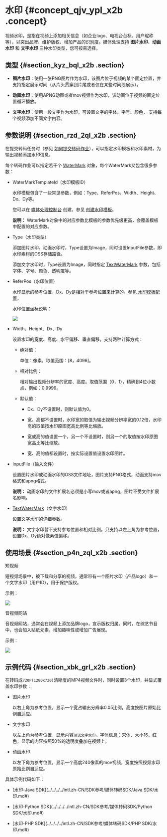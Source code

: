 # 水印 {#concept_qjv_ypl_x2b .concept}

视频水印，是指在视频上添加相关信息（如企业logo、电视台台标、用户昵称等），以突出品牌、维护版权、增加产品的识别度。媒体处理支持 **图片水印**、**动画水印** 和 **文字水印** 三种水印类型，您可按需选择。

## 类型 {#section_kyz_bql_x2b .section}

-   **图片水印**：使用一张PNG图片作为水印，该图片位于视频的某个固定位置，并支持指定展示时间（从片头贯穿到片尾或者仅在某些时间段展示）。

-   **动画水印**：使用APNG动图或者mov视频作为水印，该动画位于视频的固定位置循环播放。

-   **文字水印**：使用一段文字作为水印，可设置文字的字体、字号、颜色， 支持每个视频添加不同文字内容。


## 参数说明 {#section_rzd_2ql_x2b .section}

在提交转码任务时（参见 [如何提交转码作业](intl.zh-CN/最佳实践/转码/简单转码.md#)），可以指定水印模板和水印素材，为输出视频添加水印信息。

每个转码作业可以指定若干个 [WaterMark](https://help.aliyun.com/document_detail/29253.html?spm=a2c4g.11186623.2.4.70b26a43Zaunu2#h2-5-5) 对象，每个WaterMark又包含很多参数：

-   WaterMarkTemplateId（水印模板ID）

    水印模板包含了一些常见参数，例如：Type、ReferPos、Width、Height、Dx、Dy等。

    您可以在 [媒体处理控制台](https://mts.console.aliyun.com/?spm=a2c4g.11186623.2.5.70b26a43Zaunu2) 创建，参见 [创建水印模板](https://help.aliyun.com/document_detail/42442.html?spm=a2c4g.11186623.2.6.70b26a43Zaunu2#h2-u6C34u5370u6A21u677F2)。

    **说明：** WaterMark对象中的对应参数比模板的参数优先级更高，会覆盖模板中配置的对应参数。

-   Type（水印类型）

    添加图片水印、动画水印时，Type设置为Image，同时设置InputFile参数，即水印素材的OSS存储路径。

    添加文字水印时，Type设置为Image，同时指定 [TextWaterMark](https://help.aliyun.com/document_detail/29253.html?spm=a2c4g.11186623.2.7.70b26a43Zaunu2#h2-37-33) 参数，包括字体、字号、颜色、透明度等。

-   ReferPos（水印位置）

    水印显示的参考位置，Dx、Dy是相对于参考位置来计算的。参见 [水印模板配置](https://help.aliyun.com/document_detail/29253.html?spm=a2c4g.11186623.2.8.70b26a43Zaunu2#h2-6-6)。

    水印位置坐标说明：

    ![](http://static-aliyun-doc.oss-cn-hangzhou.aliyuncs.com/assets/img/18600/153993726310135_zh-CN.png)

-   Width、Height、Dx、Dy

    设置水印的宽度、高度、水平偏移、垂直偏移。支持两种计算方式：

    -   绝对值：

        单位：像素，取值范围：\[8，4096\]。

    -   相对比例：

        相对输出视频分辨率的宽度、高度。取值范围（0，1），精确到4位小数点，例如：0.9999。

    -   默认值：

        -   Dx、Dy不设置时，则默认值为0。

        -   宽、高都不设置时，水印宽的取值为输出视频分辨率宽的0.12倍，水印高的取值按水印原图宽高比例等比缩放。

        -   宽或高的值设置一个，另一个不设置时，则另一个的取值按水印原图宽高比等比缩放。

        -   宽、高的值都设置时，按实际设置值设置水印图片。

-   InputFile（输入文件）

    设置图片水印或动画水印的OSS文件地址，图片支持PNG格式，动画支持mov格式和apng格式。

    **说明：** 动画水印的文件扩展名必须是小写mov或者apng，图片不受文件扩展名影响。

-   [TextWaterMark](https://help.aliyun.com/document_detail/29253.html?spm=a2c4g.11186623.2.10.70b26a43Zaunu2#h2-37-33)（文字水印）

    设置文字水印的详细参数。

    **说明：** 文字水印暂不支持参考位置和相对比例，只支持以左上角为参考位置，设置Dx、Dy绝对像素值偏移。


## 使用场景 {#section_p4n_zql_x2b .section}

短视频

短视频场景中，被下载和分享的视频，通常带有一个图片水印（产品logo）和一个文字水印（用户ID），用于保护版权。

示例：

![](http://static-aliyun-doc.oss-cn-hangzhou.aliyuncs.com/assets/img/18600/153993726410136_zh-CN.png)

音视频网站

音视频网站，通常会在视频上添加品牌logo，宣示版权归属。同时，在综艺节目中，也会加入贴纸元素，增加趣味性或增加广告展现。

示例：

![](http://static-aliyun-doc.oss-cn-hangzhou.aliyuncs.com/assets/img/18600/153993726410137_zh-CN.png)

## 示例代码 {#section_xbk_grl_x2b .section}

在转码成`720P(1280x720)`清晰度的MP4视频文件时，同时设置3个水印，并显式覆盖水印参数：

-   图片水印

    以右上角为参考位置，显示一个宽占输出分辨率0.05比例，高度按图片原始比例自适应。

-   文字水印

    以左上角为参考位置，显示内容`测试文字水印`。字体信息：宋体、大小16、红色，显示的内容按照50%的透明度叠加在视频上。

-   动画水印

    以左下角为参考位置，显示一个高度240像素的mov视频，宽度按照视频水印原始比例自适应。


具体示例代码如下：

-   [水印-Java SDK](../../../../intl.zh-CN/SDK参考/媒体转码SDK/Java SDK/水印.md#)

-   [水印-Python SDK](../../../../intl.zh-CN/SDK参考/媒体转码SDK/Python SDK/水印.md#)

-   [水印-PHP SDK](../../../../intl.zh-CN/SDK参考/媒体转码SDK/PHP SDK/水印.md#)


